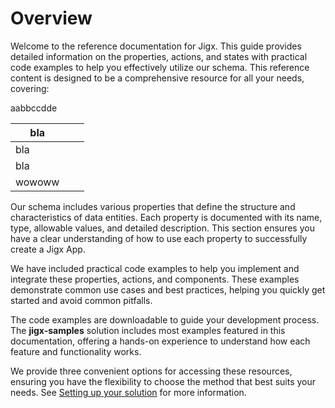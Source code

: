 # Overview

Welcome to the reference documentation for Jigx. This guide provides detailed information on the properties, actions, and states with practical code examples to help you effectively utilize our schema. This reference content is designed to be a comprehensive resource for all your needs, covering:&#x20;

aabbccdde

| bla     |   |   |
| ------- | - | - |
| bla     |   |   |
| bla     |   |   |
|  wowoww |   |   |

Our schema includes various properties that define the structure and characteristics of data entities. Each property is documented with its name, type, allowable values, and detailed description. This section ensures you have a clear understanding of how to use each property to successfully create a Jigx App.

We have included practical code examples to help you implement and integrate these properties, actions, and components. These examples demonstrate common use cases and best practices, helping you quickly get started and avoid common pitfalls.

The code examples are downloadable to guide your development process. The **jigx-samples** solution includes most examples featured in this documentation, offering a hands-on experience to understand how each feature and functionality works.

We provide three convenient options for accessing these resources, ensuring you have the flexibility to choose the method that best suits your needs. See [Setting up your solution](Overview/Setting%20up%20your%20solution.md) for more information.
